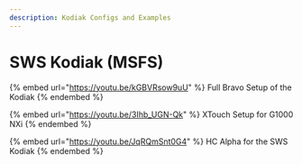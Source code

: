 ```yaml
---
description: Kodiak Configs and Examples
---
```


# SWS Kodiak (MSFS)

{% embed url="https://youtu.be/kGBVRsow9uU" %}
Full Bravo Setup of the Kodiak
{% endembed %}

{% embed url="https://youtu.be/3Ihb_UGN-Qk" %}
XTouch Setup for G1000 NXi
{% endembed %}

{% embed url="https://youtu.be/JqRQmSnt0G4" %}
HC Alpha for the SWS Kodiak
{% endembed %}

